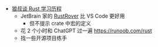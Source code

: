 - [狼叔谈 Rust 学习历程](https://twitter.com/i5ting/status/1781329450082431132)
	- JetBrain 家的 [RustRover](https://www.jetbrains.com/rust/) 比 VS Code 更好用
		- 但不提示 crate 中宏的定义
	- 花 2 个小时和 ChatGPT 过一遍 https://runoob.com/rust
	- 找一些开源项目练手